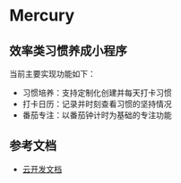 # Mercury
## 效率类习惯养成小程序

当前主要实现功能如下：

- 习惯培养：支持定制化创建并每天打卡习惯
- 打卡日历：记录并时刻查看习惯的坚持情况
- 番茄专注：以番茄钟计时为基础的专注功能

## 参考文档

- [云开发文档](https://developers.weixin.qq.com/miniprogram/dev/wxcloud/basis/getting-started.html)

